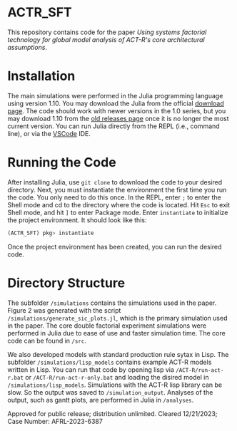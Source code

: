 # ACTR_SFT

This repository contains code for the paper *Using systems factorial technology for global model analysis of ACT-R's core architectural assumptions*.

# Installation 

The main simulations were performed in the Julia programming language using version 1.10. You may download the Julia from the official [download page](https://julialang.org/downloads/). The code should work with newer versions in the 1.0 series, but you may download 1.10 from the [old releases page](https://julialang.org/downloads/oldreleases/) once it is no longer the most current version. You can run Julia directly from the REPL (i.e., command line), or via the [VSCode](https://www.julia-vscode.org/) IDE. 

# Running the Code

After installing Julia, use `git clone` to download the code to your desired directory. Next, you must instantiate the environment the first time you run the code. You only need to do this once. In the REPL, enter `;` to enter the Shell mode and cd to the directory where the code is located. Hit `Esc` to exit Shell mode, and hit `]` to enter Package mode. Enter `instantiate` to initialize the project environment. It should look like this: 

```julia 
(ACTR_SFT) pkg> instantiate
```

Once the project environment has been created, you can run the desired code. 

# Directory Structure

The subfolder `/simulations` contains the simulations used in the paper. Figure 2 was generated with the script `/simulations/generate_sic_plots.jl`, which is the primary simulation used in the paper. The core double factorial experiment simulations were performed in Julia due to ease of use and faster simulation time. The core code can be found in `/src`. 

We also developed models with standard production rule sytax in Lisp. The subfolder `/simulations/lisp_models` contains example ACT-R models written in Lisp. You can run that code by opening lisp via `/ACT-R/run-act-r.bat` or `/ACT-R/run-act-r-only.bat` and loading the disired model in `/simulations/lisp_models`. Simulations with the ACT-R lisp library can be slow. So the output was saved to `/simulation_output`. Analyses of the output, such as gantt plots, are performed in Julia in `/analyses`. 

Approved for public release; distribution unlimited. Cleared 12/21/2023; Case Number: AFRL-2023-6387